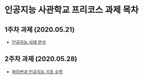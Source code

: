 # 인공지능 사관학교 프리코스 과제 목차

## 1주차 과제 (2020.05.21)

- [인공지능 사례 분석](https://naver.com)

## 2주차 과제 (2020.05.28)

- [파이썬과 인공지능 기초 수학](https://github.com/hyesu-shin/ai_project_shin/blob/master/2%EC%A3%BC%EC%B0%A8%EA%B3%BC%EC%A0%9C.ipynb)
